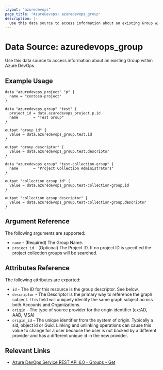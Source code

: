 ```yaml
---
layout: "azuredevops"
page_title: "AzureDevops: azuredevops_group"
description: |-
  Use this data source to access information about an existing Group within Azure DevOps.
---
```


# Data Source: azuredevops_group

Use this data source to access information about an existing Group within Azure DevOps

## Example Usage

```hcl
data "azuredevops_project" "p" {
  name = "contoso-project"
}

data "azuredevops_group" "test" {
  project_id = data.azuredevops_project.p.id
  name       = "Test Group"
}

output "group_id" {
  value = data.azuredevops_group.test.id
}

output "group_descriptor" {
  value = data.azuredevops_group.test.descriptor
}

data "azuredevops_group" "test-collection-group" {
  name       = "Project Collection Administrators"
}

output "collection_group_id" {
  value = data.azuredevops_group.test-collection-group.id
}

output "collection_group_descriptor" {
  value = data.azuredevops_group.test-collection-group.descriptor
}

```

## Argument Reference

The following arguments are supported:

- `name` - (Required) The Group Name.
- `project_id` - (Optional) The Project ID. If no project ID is specified the project collection groups will be searched.

## Attributes Reference

The following attributes are exported:

- `id` - The ID for this resource is the group descriptor. See below.
- `descriptor` - The Descriptor is the primary way to reference the graph subject. This field will uniquely identify the same graph subject across both Accounts and Organizations.
- `origin` - The type of source provider for the origin identifier (ex:AD, AAD, MSA)
- `origin_id` - The unique identifier from the system of origin. Typically a sid, object id or Guid. Linking and unlinking operations can cause this value to change for a user because the user is not backed by a different provider and has a different unique id in the new provider.

## Relevant Links

- [Azure DevOps Service REST API 6.0 - Groups - Get](https://docs.microsoft.com/en-us/rest/api/azure/devops/graph/groups/get?view=azure-devops-rest-6.0)
